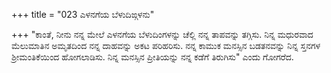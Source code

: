 +++
title = "023 ಎಳನಗೆಯ ಬೆಳುದಿಙ್ಗಳನು"

+++
 "ಕಾಂತೆ, ನೀನು ನನ್ನ ಮೇಲೆ ಎಳನಗೆಯ ಬೆಳುದಿಂಗಳನ್ನು ಚೆಲ್ಲಿ ನನ್ನ ತಾಪವನ್ನು ತಗ್ಗಿಸು. ನಿನ್ನ ಮಧುರವಾದ ಮೆಲುಮಾತಿನ ಅಮೃತದಿಂದ ನನ್ನ ದಾಹವನ್ನು ಅಕಟ ಪರಿಹರಿಸು. ನನ್ನ ಕಾಮುಕ ಮನಸ್ಸಿನ ಬಡತನವನ್ನು ನಿನ್ನ ಸ್ತನಗಳ ಶ್ರೀಮಂತಿಕೆಯಿಂದ ಹೋಗಲಾಡಿಸು. ನಿನ್ನ ಮನಸ್ಸಿನ ಪ್ರೀತಿಯನ್ನು ನನ್ನ ಕಡೆಗೆ ತಿರುಗಿಸು" ಎಂದು ಗೋಗರೆದ.